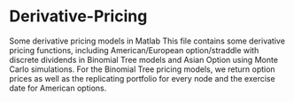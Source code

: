 # Derivative-Pricing
Some derivative pricing models in Matlab
This file contains some derivative pricing functions, including American/European option/straddle with discrete dividends in Binomial Tree models and Asian Option using Monte Carlo simulations. For the Binomial Tree pricing models, we return option prices as well as the replicating portfolio for every node and the exercise date for American options.
